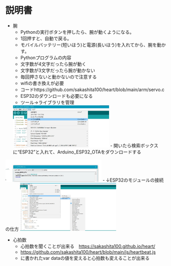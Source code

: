 # 説明書　　
- 腕
  - Pythonの実行ボタンを押したら、腕が動くようになる。
  - 1回押すと、自動で戻る。
  - モバイルバッテリー(短いほう)と電源(長いほう)を入れてから、腕を動かす。
  - Pythonプログラムの内容
  - 文字数が4文字だったら腕が動く
  - 文字数が3文字だったら腕が動かない
  - 毎回押さないと動かないので注意する
  - wifiの書き換えが必要
  - コードhttps://github.com/sakashita100/heart/blob/main/arm/servo.c
  - ESP32のダウンロードも必要になる
  - ツール→ライブラリを管理
   <img src="images/ESP32_2.jpg" width=300> 
  - 開いたら検索ボックスに“ESP32”と入れて、Arduino_ESP32_OTAをダウンロードする
 <img src="images/ESP32_3.jpg" width=300> 
  - ↓ESP32のモジュールの接続の仕方
   <img src="images/ESP32.jpg" width=300> 


- 心拍数
  - 心拍数を聞くことが出来る　https://sakashita100.github.io/heart/
  - https://github.com/sakashita100/heart/blob/main/js/heartbeat.js
  - に書かれたvar dataの値を変えると心拍数も変えることが出来る
